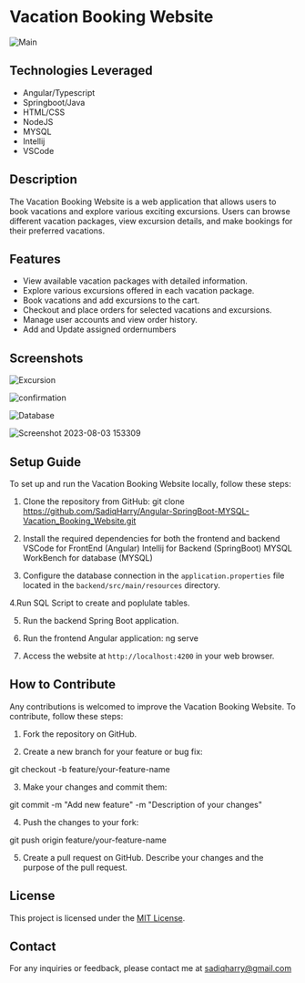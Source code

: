 # Vacation Booking Website

![Main](https://github.com/SadiqHarry/Angular-SpringBoot-MYSQL-Vacation_Booking_Website/assets/116308353/75de4b5d-3560-4f56-875e-2c729cb53843)

## Technologies Leveraged
- Angular/Typescript 
- Springboot/Java
- HTML/CSS
- NodeJS
- MYSQL
- Intellij
- VSCode

## Description

The Vacation Booking Website is a web application that allows users to book vacations and explore various exciting excursions. Users can browse different vacation packages, view excursion details, and make bookings for their preferred vacations.

## Features

- View available vacation packages with detailed information.
- Explore various excursions offered in each vacation package.
- Book vacations and add excursions to the cart.
- Checkout and place orders for selected vacations and excursions.
- Manage user accounts and view order history.
- Add and Update assigned ordernumbers

## Screenshots
![Excursion](https://github.com/SadiqHarry/Angular-SpringBoot-MYSQL-Vacation_Booking_Website/assets/116308353/5a2d8b51-2689-419b-bb8e-5efc1f78f856)

![confirmation](https://github.com/SadiqHarry/Angular-SpringBoot-MYSQL-Vacation_Booking_Website/assets/116308353/4967751b-e147-4d95-80ce-231873889e14)

![Database](https://github.com/SadiqHarry/Angular-SpringBoot-MYSQL-Vacation_Booking_Website/assets/116308353/b6e7fb7a-447a-41f7-9163-54ee9c7b5360)

![Screenshot 2023-08-03 153309](https://github.com/SadiqHarry/Angular-SpringBoot-MYSQL-Vacation_Booking_Website/assets/116308353/8ff49a06-0b00-4685-bc8b-453aaecb5551)


## Setup Guide

To set up and run the Vacation Booking Website locally, follow these steps:

1. Clone the repository from GitHub:
git clone https://github.com/SadiqHarry/Angular-SpringBoot-MYSQL-Vacation_Booking_Website.git

2. Install the required dependencies for both the frontend and backend
VSCode for FrontEnd (Angular)
Intellij for Backend (SpringBoot)
MYSQL WorkBench for database (MYSQL)

3. Configure the database connection in the `application.properties` file located in the `backend/src/main/resources` directory.

4.Run SQL Script to create and poplulate tables.

5. Run the backend Spring Boot application.

6. Run the frontend Angular application: ng serve

7. Access the website at `http://localhost:4200` in your web browser.


## How to Contribute

Any contributions is welcomed to improve the Vacation Booking Website. To contribute, follow these steps:

1. Fork the repository on GitHub.

2. Create a new branch for your feature or bug fix:

git checkout -b feature/your-feature-name

3. Make your changes and commit them:

git commit -m "Add new feature" -m "Description of your changes"

4. Push the changes to your fork:

git push origin feature/your-feature-name

5. Create a pull request on GitHub. Describe your changes and the purpose of the pull request.


## License

This project is licensed under the [MIT License](LICENSE).


## Contact

For any inquiries or feedback, please contact me at sadiqharry@gmail.com
